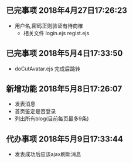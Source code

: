 ## 已完事项 2018年4月27日17:26:23
- 用户名,密码正则验证有待商榷
  + 相关文件 login.ejs regist.ejs
## 已完事项 2018年5月4日17:33:50
- doCutAvatar.ejs 完成后跳转
## 新增功能 2018年5月8日17:26:07
- 发表消息
- 首页鉴定是否登录
- 列出所有blog(目前每页最多9条)
## 代办事项 2018年5月9日17:33:44
- 发表成功后应该ajax刷新消息